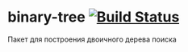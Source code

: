 # binary-tree [![Build Status](https://travis-ci.org/DeFiXiK/binary-tree.svg?branch=master)](https://travis-ci.org/DeFiXiK/binary-tree)
Пакет для построения двоичного дерева поиска
